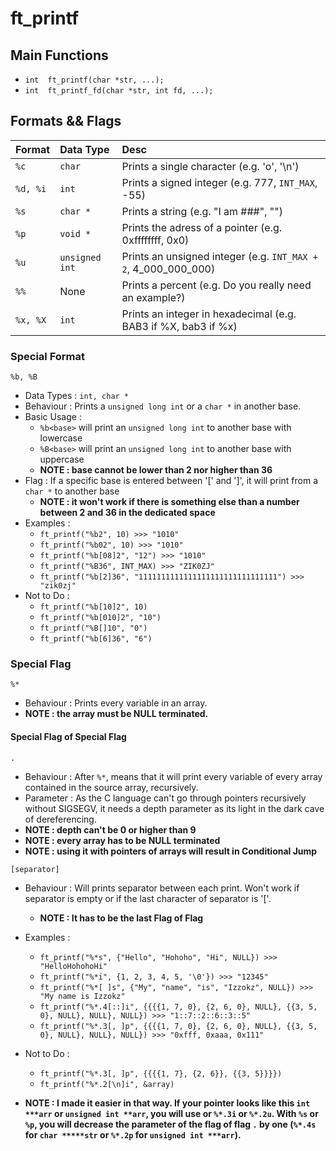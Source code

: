 # ft_printf

## Main Functions
- ```int  ft_printf(char *str, ...);```
- ```int  ft_printf_fd(char *str, int fd, ...);```

## Formats && Flags
|Format|Data Type|Desc|
|:-|:-|:-|
|```%c```|```char``` |Prints a single character (e.g. 'o', '\n')|
|```%d, %i```|```int```|Prints a signed integer (e.g. 777, ```INT_MAX```, -55)|
|```%s```|```char *```|Prints a string (e.g. "I am ###", "")|
|```%p```|```void *```|Prints the adress of a pointer (e.g. 0xffffffff, 0x0)|
|```%u```|```unsigned int```|Prints an unsigned integer (e.g. ```INT_MAX + 2```, 4_000_000_000)|
|```%%```|None|Prints a percent (e.g. Do you really need an example?)|
|```%x, %X```|```int```|Prints an integer in hexadecimal (e.g. BAB3 if %X, bab3 if %x)|

### Special Format
```%b, %B```

- Data Types : ```int, char *```
- Behaviour : Prints a ```unsigned long int``` or a ```char *``` in another base.
- Basic Usage :
  - ```%b<base>``` will print an ```unsigned long int``` to another base with lowercase
  - ```%B<base>``` will print an ```unsigned long int``` to another base with uppercase
  - **NOTE : base cannot be lower than 2 nor higher than 36**
- Flag : If a specific base is entered between '[' and ']', it will print from a ```char *``` to another base
  - **NOTE : it won't work if there is something else than a number between 2 and 36 in the dedicated space**
- Examples :
  - ```ft_printf("%b2", 10) >>> "1010"```
  - ```ft_printf("%b02", 10) >>> "1010"```
  - ```ft_printf("%b[08]2", "12") >>> "1010"```
  - ```ft_printf("%B36", INT_MAX) >>> "ZIK0ZJ"```
  - ```ft_printf("%b[2]36", "1111111111111111111111111111111") >>> "zik0zj"```
- Not to Do :
  - ```ft_printf("%b[10]2", 10)```
  - ```ft_printf("%b[010]2", "10")```
  - ```ft_printf("%B[]10", "0")```
  - ```ft_printf("%b[6]36", "6")```

### Special Flag
```%*```

- Behaviour : Prints every variable in an array.
- **NOTE : the array must be NULL terminated.**
#### Special Flag of Special Flag
```.```

- Behaviour : After ```%*```, means that it will print every variable of every array contained in the source array, recursively.
- Parameter : As the C language can't go through pointers recursively without SIGSEGV, it needs a depth parameter as its light in the dark cave of dereferencing.
 - **NOTE : depth can't be 0 or higher than 9**
 - **NOTE : every array has to be NULL terminated**
 - **NOTE : using it with pointers of arrays will result in Conditional Jump**

```[separator]```

- Behaviour : Will prints separator between each print. Won't work if separator is empty or if the last character of separator is '['.
  - **NOTE : It has to be the last Flag of Flag**

- Examples :
  - ```ft_printf("%*s", {"Hello", "Hohoho", "Hi", NULL}) >>> "HelloHohohoHi"```
  - ```ft_printf("%*i", {1, 2, 3, 4, 5, '\0'}) >>> "12345"```
  - ```ft_printf("%*[ ]s", {"My", "name", "is", "Izzokz", NULL}) >>> "My name is Izzokz"```
  - ```ft_printf("%*.4[::]i", {{{{1, 7, 0}, {2, 6, 0}, NULL}, {{3, 5, 0}, NULL}, NULL}, NULL}) >>> "1::7::2::6::3::5"```
  - ```ft_printf("%*.3[, ]p", {{{{1, 7, 0}, {2, 6, 0}, NULL}, {{3, 5, 0}, NULL}, NULL}, NULL}) >>> "0xfff, 0xaaa, 0x111"```
- Not to Do :
  - ```ft_printf("%*.3[, ]p", {{{{1, 7}, {2, 6}}, {{3, 5}}}})```
  - ```ft_printf("%*.2[\n]i", &array)```
- **NOTE : I made it easier in that way. If your pointer looks like this ```int ***arr``` or ```unsigned int **arr```, you will use or ```%*.3i``` or ```%*.2u```. With ```%s``` or ```%p```, you will decrease the parameter of the flag of flag ```.``` by one (```%*.4s``` for ```char *****str``` or ```%*.2p``` for ```unsigned int ***arr```).**
